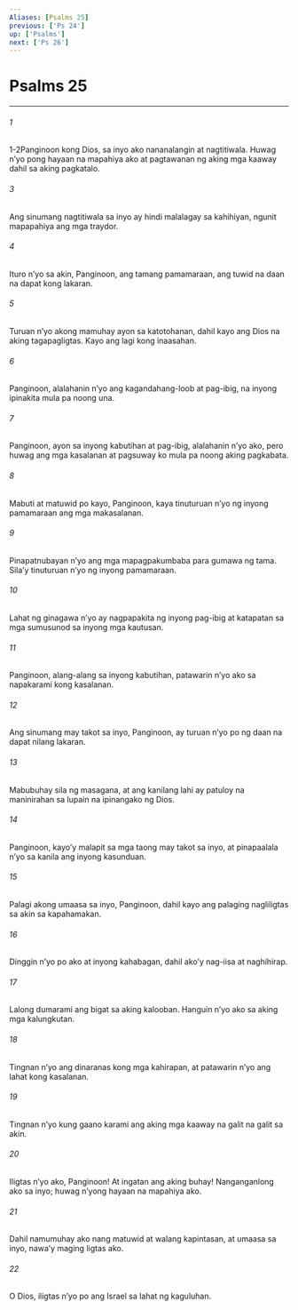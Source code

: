 ```yaml
---
Aliases: [Psalms 25]
previous: ['Ps 24']
up: ['Psalms']
next: ['Ps 26']
---
```

# Psalms 25

***






















###### 1 










1-2Panginoon kong Dios, sa inyo ako nananalangin at nagtitiwala. Huwag nʼyo pong hayaan na mapahiya ako at pagtawanan ng aking mga kaaway dahil sa aking pagkatalo. 





















###### 3 










Ang sinumang nagtitiwala sa inyo ay hindi malalagay sa kahihiyan, ngunit mapapahiya ang mga traydor. 





















###### 4 










Ituro nʼyo sa akin, Panginoon, ang tamang pamamaraan, ang tuwid na daan na dapat kong lakaran. 





















###### 5 










Turuan nʼyo akong mamuhay ayon sa katotohanan, dahil kayo ang Dios na aking tagapagligtas. Kayo ang lagi kong inaasahan. 





















###### 6 










Panginoon, alalahanin nʼyo ang kagandahang-loob at pag-ibig, na inyong ipinakita mula pa noong una. 





















###### 7 










Panginoon, ayon sa inyong kabutihan at pag-ibig, alalahanin nʼyo ako, pero huwag ang mga kasalanan at pagsuway ko mula pa noong aking pagkabata. 





















###### 8 










Mabuti at matuwid po kayo, Panginoon, kaya tinuturuan nʼyo ng inyong pamamaraan ang mga makasalanan. 





















###### 9 










Pinapatnubayan nʼyo ang mga mapagpakumbaba para gumawa ng tama. Silaʼy tinuturuan nʼyo ng inyong pamamaraan. 





















###### 10 










Lahat ng ginagawa nʼyo ay nagpapakita ng inyong pag-ibig at katapatan sa mga sumusunod sa inyong mga kautusan. 





















###### 11 










Panginoon, alang-alang sa inyong kabutihan, patawarin nʼyo ako sa napakarami kong kasalanan. 





















###### 12 










Ang sinumang may takot sa inyo, Panginoon, ay turuan nʼyo po ng daan na dapat nilang lakaran. 





















###### 13 










Mabubuhay sila ng masagana, at ang kanilang lahi ay patuloy na maninirahan sa lupain na ipinangako ng Dios. 





















###### 14 










Panginoon, kayoʼy malapit sa mga taong may takot sa inyo, at pinapaalala nʼyo sa kanila ang inyong kasunduan. 





















###### 15 










Palagi akong umaasa sa inyo, Panginoon, dahil kayo ang palaging nagliligtas sa akin sa kapahamakan. 





















###### 16 










Dinggin nʼyo po ako at inyong kahabagan, dahil akoʼy nag-iisa at naghihirap. 





















###### 17 










Lalong dumarami ang bigat sa aking kalooban. Hanguin nʼyo ako sa aking mga kalungkutan. 





















###### 18 










Tingnan nʼyo ang dinaranas kong mga kahirapan, at patawarin nʼyo ang lahat kong kasalanan. 





















###### 19 










Tingnan nʼyo kung gaano karami ang aking mga kaaway na galit na galit sa akin. 





















###### 20 










Iligtas nʼyo ako, Panginoon! At ingatan ang aking buhay! Nanganganlong ako sa inyo; huwag nʼyong hayaan na mapahiya ako. 





















###### 21 










Dahil namumuhay ako nang matuwid at walang kapintasan, at umaasa sa inyo, nawaʼy maging ligtas ako. 





















###### 22 










O Dios, iligtas nʼyo po ang Israel sa lahat ng kaguluhan.
